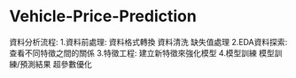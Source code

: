 # Vehicle-Price-Prediction
 資料分析流程:
 1.資料前處理:
   資料格式轉換
   資料清洗
   缺失值處理
 2.EDA資料探索:
   查看不同特徵之間的關係
 3.特徵工程:
   建立新特徵來強化模型
 4.模型訓練
   模型訓練/預測結果
   超參數優化
 

